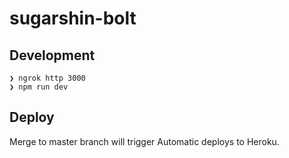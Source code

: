 # sugarshin-bolt

## Development

```
❯ ngrok http 3000
❯ npm run dev
```

## Deploy

Merge to master branch will trigger Automatic deploys to Heroku.
